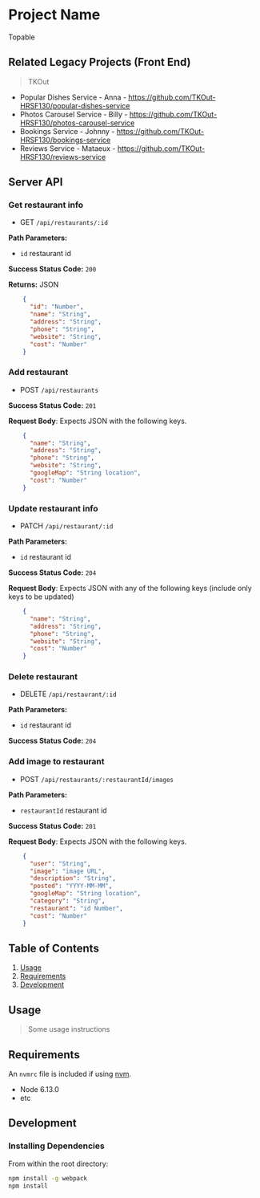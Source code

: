 # Project Name
Topable 


## Related Legacy Projects (Front End)
> TKOut

  - Popular Dishes Service - Anna - https://github.com/TKOut-HRSF130/popular-dishes-service
  - Photos Carousel Service - Billy - https://github.com/TKOut-HRSF130/photos-carousel-service
  - Bookings Service - Johnny - https://github.com/TKOut-HRSF130/bookings-service
  - Reviews Service - Mataeux - https://github.com/TKOut-HRSF130/reviews-service



## Server API

### Get restaurant info
  * GET `/api/restaurants/:id`

**Path Parameters:**
  * `id` restaurant id

**Success Status Code:** `200`

**Returns:** JSON

```json
    {
      "id": "Number",
      "name": "String",
      "address": "String",
      "phone": "String",
      "website": "String",
      "cost": "Number"
    }
```

### Add restaurant
  * POST `/api/restaurants`

**Success Status Code:** `201`

**Request Body**: Expects JSON with the following keys.

```json
    {
      "name": "String",
      "address": "String",
      "phone": "String",
      "website": "String",
      "googleMap": "String location",
      "cost": "Number"
    }
```


### Update restaurant info
  * PATCH `/api/restaurant/:id`

**Path Parameters:**
  * `id` restaurant id

**Success Status Code:** `204`

**Request Body**: Expects JSON with any of the following keys (include only keys to be updated)

```json
    {
      "name": "String",
      "address": "String",
      "phone": "String",
      "website": "String",
      "cost": "Number"
    }
```

### Delete restaurant
  * DELETE `/api/restaurant/:id`

**Path Parameters:**
  * `id` restaurant id

**Success Status Code:** `204`

### Add image to restaurant
  * POST `/api/restaurants/:restaurantId/images`

**Path Parameters:**

  * `restaurantId` restaurant id

**Success Status Code:** `201`

**Request Body**: Expects JSON with the following keys.

```json
    {
      "user": "String",
      "image": "image URL",
      "description": "String",
      "posted": "YYYY-MM-MM",
      "googleMap": "String location",
      "category": "String",
      "restaurant": "id Number",
      "cost": "Number"
    }
```







## Table of Contents

1. [Usage](#Usage)
1. [Requirements](#requirements)
1. [Development](#development)

## Usage

> Some usage instructions

## Requirements

An `nvmrc` file is included if using [nvm](https://github.com/creationix/nvm).

- Node 6.13.0
- etc

## Development

### Installing Dependencies

From within the root directory:

```sh
npm install -g webpack
npm install
```
